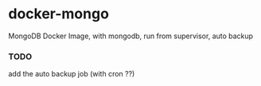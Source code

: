 # docker-mongo
MongoDB Docker Image, with mongodb, run from supervisor, auto backup

### TODO
add the auto backup job (with cron ??)
